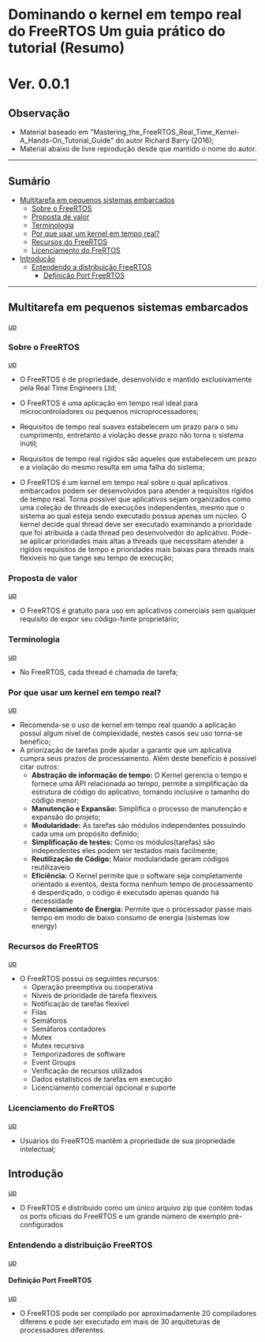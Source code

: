 # Dominando o kernel em tempo real do FreeRTOS Um guia prático do tutorial (Resumo)
# Ver. 0.0.1

## Observação 
- Material baseado em "Mastering_the_FreeRTOS_Real_Time_Kernel-A_Hands-On_Tutorial_Guide" do autor Richard Barry (2016);
- Material abaixo de livre reprodução desde que mantido o nome do autor.
___
## Sumário
- [Multitarefa em pequenos sistemas embarcados](#Multitarefa-em-pequenos-sistemas-embarcados) 
    - [Sobre o FreeRTOS](#Sobre-o-FreeRTOS)
    - [Proposta de valor](#Proposta-de-valor)
    - [Terminologia](#Terminologia)
    - [Por que usar um kernel em tempo real?](#Por-que-usar-um-kernel-em-tempo-real?)
    - [Recursos do FreeRTOS](#Recursos-do-FreeRTOS)
    - [Licenciamento do FreRTOS](#Licenciamento-do-FreRTOS)
- [Introdução](#Introdução)
    - [Entendendo a distribuição FreeRTOS](#Entendendo-a-distribuição-FreeRTOS)
        - [Definição Port FreeRTOS](#Definição-Port-FreeRTOS)


___

## Multitarefa em pequenos sistemas embarcados
[up](#Sumário) 
### Sobre o FreeRTOS
[up](#Sumário) 

- O FreeRTOS é de propriedade, desenvolvido e mantido exclusivamente pela Real Time Engineers Ltd;
- O FreeRTOS é uma aplicação em tempo real ideal para microcontroladores ou pequenos microprocessadores;

- Requisitos de tempo real suaves estabelecem um prazo para o seu cumprimento, entretanto a violação desse prazo não torna o sistema inútil;
- Requisitos de tempo real rígidos são aqueles que estabelecem um prazo e a violação do mesmo resulta em uma falha do sistema;
- O FreeRTOS é um kernel em tempo real sobre o qual aplicativos embarcados podem ser desenvolvidos para atender a requisitos rígidos de tempo real. Torna possivel que aplicativos sejam organizados como uma coleção de threads de execuções independentes, mesmo que o sistema ao qual esteja sendo executado possua apenas um núcleo. O kernel decide qual thread deve ser executado examinando a prioridade que foi atribuida a cada thread peo desenvolvedor do aplicativo. Pode-se aplicar prioridades mais altas a threads que necessitam atender a rigidos requisitos de tempo e prioridades mais baixas para threads mais flexiveis no que tange seu tempo de execução;

### Proposta de valor
[up](#Sumário) 
- O FreeRTOS é gratuito para uso em aplicativos comerciais sem qualquer requisito de expor seu código-fonte proprietário;

### Terminologia 
[up](#Sumário) 
- No FreeRTOS, cada thread é chamada de tarefa;

### Por que usar um kernel em tempo real?
[up](#Sumário) 
- Recomenda-se o uso de kernel em tempo real quando a aplicação possui algum nivel de complexidade, nestes casos seu uso torna-se benéfico;
- A priorização de tarefas pode ajudar a garantir que um aplicativa cumpra seus prazos de processamento. Além deste benefício é possivel citar outros:
    - **Abstração de informação de tempo:** O Kernel gerencia o tempo e fornece uma API relacionada ao tempo, permite a simplificação da estrutura de código do aplicativo, tornando inclusive o tamanho do código menor;
    - **Manutenção e Expansão:** Simplifica o processo de manutenção e expansão do projeto;
    - **Modularidade:** As tarefas são módulos independentes possuindo cada uma um propósito definido;
    - **Simplificação de testes:** Como os módulos(tarefas) são independentes eles podem ser testados mais facilmente;
    - **Reutilização de Código:** Maior modularidade geram códigos reutilizaveis
    - **Eficiência:** O Kernel permite que o software seja completamente orientado a eventos, desta forma nenhum tempo de processamento é desperdiçado, o código é executado apenas quando há necessidade 
    - **Gerenciamento de Energia:** Permite que o processador passe mais tempo em modo de baixo consumo de energia (sistemas low energy)

### Recursos do FreeRTOS
[up](#Sumário) 
- O FreeRTOS possui os seguintes recursos:
    - Operação preemptiva ou cooperativa
    - Níveis de prioridade de tarefa flexiveis 
    - Notificação de tarefas flexível 
    - Filas
    - Semáforos
    - Semáforos contadores
    - Mutex
    - Mutex recursiva
    - Temporizadores de software
    - Event Groups
    - Verificação de recursos utilizados
    - Dados estatisticos de tarefas em execução
    - Licenciamento comercial opcional e suporte 

### Licenciamento do FreRTOS
[up](#Sumário) 
- Usuários do FreeRTOS mantêm a propriedade de sua propriedade intelectual;


## Introdução
[up](#Sumário) 
- O FreeRTOS é distribuido como um único arquivo zip que contém todas os ports oficiais do FreeRTOS e um grande número de exemplo pré- configurados

### Entendendo a distribuição FreeRTOS
[up](#Sumário) 

#### Definição Port FreeRTOS
[up](#Sumário) 
- O FreeRTOS pode ser compilado por aproximadamente 20 compiladores diferens e pode ser executado em mais de 30 arquiteturas de processadores diferentes. 